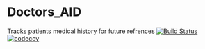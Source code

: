 # Doctors_AID

Tracks patients medical history for future refrences
[![Build Status](https://travis-ci.com/baloB99/Doctors_AID.svg?branch=master)](https://travis-ci.com/baloB99/Doctors_AID)
[![codecov](https://codecov.io/gh/Phindulo60/AID-App/branch/main/graph/badge.svg?token=s7LxtAS4Ro)](https://codecov.io/gh/Phindulo60/AID-App)
